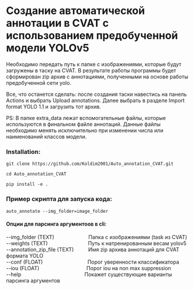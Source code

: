 # Создание автоматической аннотации в CVAT с использованием предобученной модели YOLOv5
Необходимо передать путь к папке с изображениями, которые будут загружены в таску на CVAT. В результате работы программы будет сформирован zip архив с аннотациями, полученными на основе работы предобученной сети yolo.

 Все, что останется сделать: после создания таски навестись на панель Actions и выбрать Upload annotations. Далее выбрать в разделе Import format YOLO 1.1 и загрузить тот архив. 
 
 PS: В папке extra_data лежат вспомогательные файлы, которые используются в финальном файле аннотаций. Данные файлы необходимо менять исключительно при изменении числа или наименований классов модели.

### Installation:
```
git clone https://github.com/Koldim2001/Auto_annotation_CVAT.git
```
```
cd Auto_annotation_CVAT
```
```
pip install -e .
```
### Пример скрипта для запуска кода:
```
auto_annotate --img_folder=image_folder
```
#### Опции для парсинга аргументоов в cli:
  --img_folder (TEXT)    &emsp;   &emsp;  &emsp;  &emsp;  &emsp;  Папка с изображениями (task из CVAT)</br>
  --weights (TEXT)     &emsp;   &emsp;   &emsp; &ensp;   &emsp;  &nbsp; &nbsp; &nbsp;  Путь к натренированным весам yolov5</br>
  --annotation_zip_file (TEXT) &emsp;   &emsp;  Имя zip архива аннотаций для CVAT формата YOLO</br>
  --conf (FLOAT)     &emsp;    &emsp;  &emsp;   &emsp;  &emsp;  &emsp; &ensp;  Порог уверенности классификатора</br>
  --iou (FLOAT)        &emsp;  &emsp;  &emsp;  &emsp;  &emsp;  &emsp;   &emsp;   Порог iou на non max suppression</br>
  --help   &emsp;  &emsp;  &emsp;   &emsp;  &emsp;  &emsp;    &emsp;    &emsp;   &emsp;  &nbsp;    Покажет существующие варианты парсинга аргументов</br>
